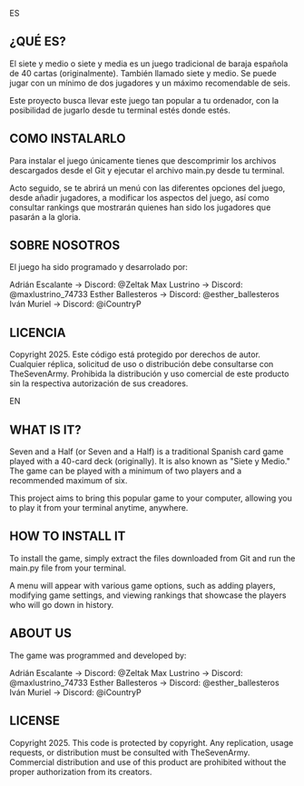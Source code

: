 ES


¿QUÉ ES?
--------
El siete y medio o siete y media es un juego tradicional de baraja española de 40 cartas (originalmente). También llamado siete y medio. Se puede jugar con un mínimo de dos jugadores y un máximo recomendable de seis.

Este proyecto busca llevar este juego tan popular a tu ordenador, con la posibilidad de jugarlo desde tu terminal estés donde estés.

COMO INSTALARLO
---------------
Para instalar el juego únicamente tienes que descomprimir los archivos descargados desde el Git y ejecutar el archivo main.py desde tu terminal.

Acto seguido, se te abrirá un menú con las diferentes opciones del juego, desde añadir jugadores, a modificar los aspectos del juego, así como consultar rankings que mostrarán quienes han sido los jugadores que pasarán a la gloria.

SOBRE NOSOTROS
--------------
El juego ha sido programado y desarrolado por:

Adrián Escalante -> 
    Discord: @Zeltak
Max Lustrino ->
    Discord: @maxlustrino_74733
Esther Ballesteros ->
    Discord: @esther_ballesteros
Iván Muriel -> 
    Discord: @iCountryP

LICENCIA
--------
Copyright 2025. Este código está protegido por derechos de autor. Cualquier réplica, solicitud de uso o distribución debe consultarse con TheSevenArmy. Prohibida la distribución y uso comercial de este producto sin la respectiva autorización de sus creadores.


EN

WHAT IS IT?
-----------
Seven and a Half (or Seven and a Half) is a traditional Spanish card game played with a 40-card deck (originally). It is also known as "Siete y Medio." The game can be played with a minimum of two players and a recommended maximum of six.

This project aims to bring this popular game to your computer, allowing you to play it from your terminal anytime, anywhere.

HOW TO INSTALL IT
-----------------
To install the game, simply extract the files downloaded from Git and run the main.py file from your terminal.

A menu will appear with various game options, such as adding players, modifying game settings, and viewing rankings that showcase the players who will go down in history.

ABOUT US
--------
The game was programmed and developed by:

Adrián Escalante -> 
    Discord: @Zeltak
Max Lustrino ->
    Discord: @maxlustrino_74733
Esther Ballesteros ->
    Discord: @esther_ballesteros
Iván Muriel -> 
    Discord: @iCountryP

LICENSE
-------
Copyright 2025. This code is protected by copyright. Any replication, usage requests, or distribution must be consulted with TheSevenArmy. Commercial distribution and use of this product are prohibited without the proper authorization from its creators.